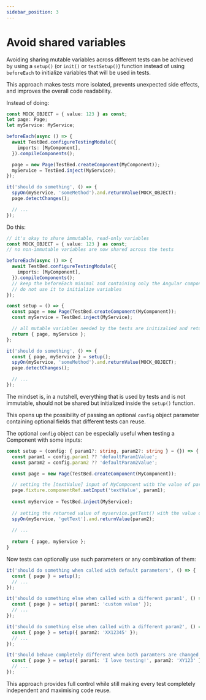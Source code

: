 ```yaml
---
sidebar_position: 3
---
```


# Avoid shared variables

Avoiding sharing mutable variables across different tests can be achieved by using a `setup()` (or `init()` or `testSetup()`) function instead of using `beforeEach` to initialize variables that will be used in tests.

This approach makes tests more isolated, prevents unexpected side effects, and improves the overall code readability.

Instead of doing:

```typescript
const MOCK_OBJECT = { value: 123 } as const;
let page: Page;
let myService: MyService;

beforeEach(async () => {
  await TestBed.configureTestingModule({
    imports: [MyComponent],
  }).compileComponents();

  page = new Page(TestBed.createComponent(MyComponent));
  myService = TestBed.inject(MyService);
});

it('should do something', () => {
  spyOn(myService, 'someMethod').and.returnValue(MOCK_OBJECT);
  page.detectChanges();

  // ...
});
```

Do this:

```typescript
// it's okay to share immutable, read-only variables
const MOCK_OBJECT = { value: 123 } as const;
// no non-immutable variables are now shared across the tests

beforeEach(async () => {
  await TestBed.configureTestingModule({
    imports: [MyComponent],
  }).compileComponents();
  // keep the beforeEach minimal and containing only the Angular component setup
  // do not use it to initialize variables
});

const setup = () => {
  const page = new Page(TestBed.createComponent(MyComponent));
  const myService = TestBed.inject(MyService);

  // all mutable variables needed by the tests are initizalied and returned here
  return { page, myService };
};

it('should do something', () => {
  const { page, myService } = setup();
  spyOn(myService, 'someMethod').and.returnValue(MOCK_OBJECT);
  page.detectChanges();

  // ...
});
```

The mindset is, in a nutshell, everything that is used by tests and is not immutable, should not be shared but initialized inside the `setup()` function.

This opens up the possibility of passing an optional `config` object parameter containing optional fields that different tests can reuse.

The optional `config` object can be especially useful when testing a Component with some inputs:

```typescript
const setup = (config: { param1?: string, param2?: string } = {}) => {
  const param1 = config.param1 ?? 'defaultParam1Value';
  const param2 = config.param2 ?? 'defaultParam2Value';

  const page = new Page(TestBed.createComponent(MyComponent));

  // setting the [textValue] input of MyComponent with the value of param1
  page.fixture.componentRef.setInput('textValue', param1);
  
  const myService = TestBed.inject(MyService);
 
  // setting the returned value of myservice.getText() with the value of param2
  spyOn(myService, 'getText').and.returnValue(param2);
  
  // ...
  
  return { page, myService };
}
```

Now tests can optionally use such parameters or any combination of them:

```typescript
it('should do something when called with default parameters', () => {
  const { page } = setup();
  // ...
});

it('should do something else when called with a different param1', () => {
  const { page } = setup({ param1: 'custom value' });
  // ...
});

it('should do something else when called with a different param2', () => {
  const { page } = setup({ param2: 'XX12345' });
  // ...
});

it('should behave completely different when both paramters are changed', () => {
  const { page } = setup({ param1: 'I love testing!', param2: 'XY123' });
  // ...
});
```

This approach provides full control while still making every test completely independent and maximising code reuse.
